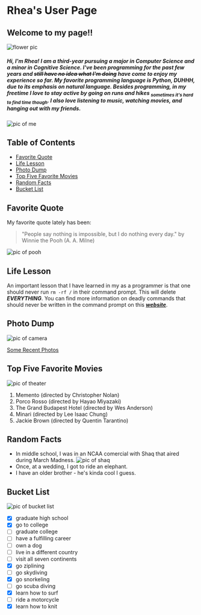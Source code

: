 # Rhea's User Page
## Welcome to my page!!

![flower pic](\pictures\flower.jpg)

##### Hi, I'm **Rhea**! I am a third-year pursuing a *major in Computer Science* and *a minor in Cognitive Science*. I've been programming for the past few years and ~~still have no idea what I'm doing~~ have come to enjoy my experience so far. My favorite programming language is Python, ***DUHHH***, due to its emphasis on natural language. Besides programming, in my freetime I love to stay active by going on runs and hikes <sub>sometimes it's hard to find time though</sub>. I also love listening to music, watching movies, and hanging out with my friends.

![pic of me](\pictures\me.jpg)

## Table of Contents
- [Favorite Quote](#favorite-quote)
- [Life Lesson](#life-lesson)
- [Photo Dump](#photo-dump)
- [Top Five Favorite Movies](#top-five-favorite-movies)
- [Random Facts](#random-facts)
- [Bucket List](#bucket-list)

## Favorite Quote
My favorite quote lately has been:
> "People say nothing is impossible, but I do nothing every day." by Winnie the Pooh (A. A. Milne)

![pic of pooh](\pictures\pooh.png)

## Life Lesson
An important lesson that I have learned in my as a programmer is that one should never run ```rm -rf /``` in their command prompt. This will delete **_EVERYTHING_**. You can find more information on deadly commands that should never be written in the command prompt on this [***website***](https://www.howtogeek.com/125157/8-deadly-commands-you-should-never-run-on-linux/). 

## Photo Dump

![pic of camera](\pictures\pooh.png)

[Some Recent Photos](pics.md)

## Top Five Favorite Movies
![pic of theater](\pictures\theater.png)
1. Memento (directed by Christopher Nolan)
2. Porco Rosso (directed by Hayao Miyazaki)
3. The Grand Budapest Hotel (directed by Wes Anderson)
4. Minari (directed by Lee Isaac Chung)
5. Jackie Brown (directed by Quentin Tarantino)

## Random Facts
- In middle school, I was in an NCAA comercial with Shaq that aired during March Madness.
![pic of shaq](\pictures\shaq.jpg)
- Once, at a wedding, I got to ride an elephant.
- I have an older brother - he's kinda cool I guess.

## Bucket List
![pic of bucket list](\pictures\bucket_list.jpg)
- [x] graduate high school
- [x] go to college
- [ ] graduate college
- [ ] have a fulfilling career
- [ ] own a dog
- [ ] live in a different country
- [ ] visit all seven continents
- [x] go ziplining
- [ ] go skydiving
- [x] go snorkeling
- [ ] go scuba diving
- [x] learn how to surf
- [ ] ride a motorcycle
- [x] learn how to knit